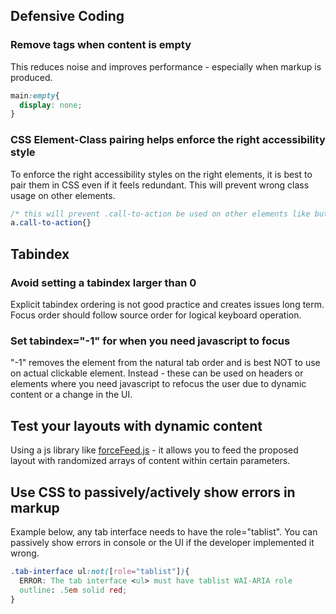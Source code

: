 ## Defensive Coding
### Remove tags when content is empty
This reduces noise and improves performance - especially when markup is produced. 

``` css
main:empty{
  display: none;
}
```

### CSS Element-Class pairing helps enforce the right accessibility style
To enforce the right accessibility styles on the right elements, it is best to pair them in CSS even if it feels redundant. This will prevent wrong class usage on other elements. 

``` css
/* this will prevent .call-to-action be used on other elements like button */
a.call-to-action{}
```

## Tabindex
### Avoid setting a tabindex larger than 0
Explicit tabindex ordering is not good practice and creates issues long term. Focus order should follow source order for logical keyboard operation.

### Set tabindex="-1" for when you need javascript to focus
"-1" removes the element from the natural tab order and is best NOT to use on actual clickable element. Instead - these can be used on headers or elements where you need javascript to refocus the user due to dynamic content or a change in the UI.

## Test your layouts with dynamic content
Using a js library like [forceFeed.js](https://github.com/Heydon/forceFeed) - it allows you to feed the proposed layout with randomized arrays of content within certain parameters. 

## Use CSS to passively/actively show errors in markup
Example below, any tab interface needs to have the role="tablist". You can passively show errors in console or the UI if the developer implemented it wrong.
```css
.tab-interface ul:not([role="tablist"]){
  ERROR: The tab interface <ul> must have tablist WAI-ARIA role
  outline: .5em solid red;
}
```


